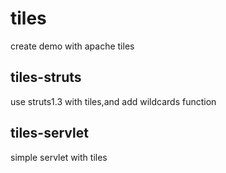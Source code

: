 # tiles
create demo with apache tiles

## tiles-struts <br/>
use struts1.3 with tiles,and add wildcards function


## tiles-servlet <br/>
simple servlet with tiles
